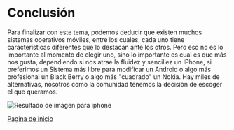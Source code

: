 # Conclusión 
Para finalizar con este tema, podemos deducir que existen muchos sistemas operativos móviles, entre los cuales, cada uno tiene características diferentes que lo destacan ante los otros. Pero eso no es lo importante al momento de elegir uno, sino lo importante es cual es que más nos gusta, dependiendo si nos atrae la fluidez y sencillez un IPhone, si preferimos un Sistema más libre para modificar un Android o algo más profesional un Black Berry o algo más "cuadrado" un Nokia.
Hay miles de alternativas, nosotros como la comunidad tenemos la decisión de escoger el que queramos.

![Resultado de imagen para iphone](https://support.apple.com/library/content/dam/edam/applecare/images/en_US/sfaq/sfaq-iphone_2x.png)

[Pagina de inicio](https://alain2701.github.io/Proyecto-Integrador/)
